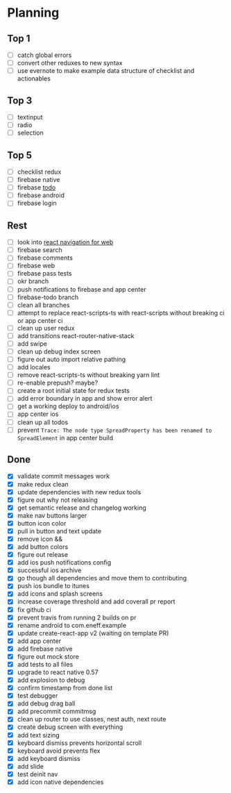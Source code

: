 # Planning

## Top 1

- [ ] catch global errors
- [ ] convert other reduxes to new syntax
- [ ] use evernote to make example data structure of checklist and actionables

## Top 3

- [ ] textinput
- [ ] radio
- [ ] selection

## Top 5

- [ ] checklist redux
- [ ] firebase native
- [ ] firebase [todo](https://blog.invertase.io/getting-started-with-cloud-firestore-on-react-native-b338fb6525b9)
- [ ] firebase android
- [ ] firebase login

## Rest

- [ ] look into [react navigation for web](https://github.com/react-navigation/example-web)
- [ ] firebase search
- [ ] firebase comments
- [ ] firebase web
- [ ] firebase pass tests
- [ ] okr branch
- [ ] push notifications to firebase and app center
- [ ] firebase-todo branch
- [ ] clean all branches
- [ ] attempt to replace react-scripts-ts with react-scripts without breaking ci or app center ci
- [ ] clean up user redux
- [ ] add transitions react-router-native-stack
- [ ] add swipe
- [ ] clean up debug index screen
- [ ] figure out auto import relative pathing
- [ ] add locales
- [ ] remove react-scripts-ts without breaking yarn lint
- [ ] re-enable prepush? maybe?
- [ ] create a root initial state for redux tests
- [ ] add error boundary in app and show error alert
- [ ] get a working deploy to android/ios
- [ ] app center ios
- [ ] clean up all todos
- [ ] prevent `Trace: The node type SpreadProperty has been renamed to SpreadElement` in app center build

## Done

- [x] validate commit messages work
- [x] make redux clean
- [x] update dependencies with new redux tools
- [x] figure out why not releasing
- [x] get semantic release and changelog working
- [x] make nav buttons larger
- [x] button icon color
- [x] pull in button and text update
- [x] remove icon && <Component>
- [x] add button colors
- [x] figure out release
- [x] add ios push notifications config
- [x] successful ios archive
- [x] go though all dependencies and move them to contributing
- [x] push ios bundle to itunes
- [x] add icons and splash screens
- [x] increase coverage threshold and add coverall pr report
- [x] fix github ci
- [x] prevent travis from running 2 builds on pr
- [x] rename android to com.eneff.example
- [x] update create-react-app v2 (waiting on template PR)
- [x] add app center
- [x] add firebase native
- [x] figure out mock store
- [x] add tests to all files
- [x] upgrade to react native 0.57
- [x] add explosion to debug
- [x] confirm timestamp from done list
- [x] test debugger
- [x] add debug drag ball
- [x] add precommit commitmsg
- [x] clean up router to use classes, nest auth, next route
- [x] create debug screen with everything
- [x] add text sizing
- [x] keyboard dismiss prevents horizontal scroll
- [x] keyboard avoid prevents flex
- [x] add keyboard dismiss
- [x] add slide
- [x] test deinit nav
- [x] add icon native dependencies
